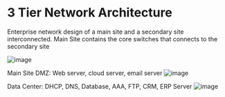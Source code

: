 # 3 Tier Network Architecture
Enterprise network design of a main site and a secondary site interconnected.
Main Site contains the core switches that connects to the secondary site

![image](https://github.com/SilasBytes/EnterpriseNetwork-Design/assets/135275768/12ed76c0-0e86-4380-9e6e-ac775d6055e7)

Main Site
DMZ: Web server, cloud server, email server
![image](https://github.com/SilasBytes/EnterpriseNetwork-Design/assets/135275768/1b814ca6-b488-45f1-94a5-4a3a3cf121d2)

Data Center: DHCP, DNS, Database, AAA, FTP, CRM, ERP Server
![image](https://github.com/SilasBytes/EnterpriseNetwork-Design/assets/135275768/a358b545-783b-4ad9-b297-1dc7d169d275)
